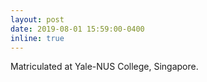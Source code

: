 ```yaml
---
layout: post
date: 2019-08-01 15:59:00-0400
inline: true
---
```


Matriculated at Yale-NUS College, Singapore.
